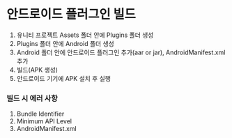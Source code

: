 # 안드로이드 플러그인 빌드 


1. 유니티 프로젝트 Assets 폴더 안에 Plugins 폴더 생성
2. Plugins 폴더 안에 Android 폴더 생성
3. Android 폴더 안에 안드로이드 플러그인 추가(aar or jar), AndroidManifest.xml 추가
4. 빌드(APK 생성)
5. 안드로이드 기기에 APK 설치 후 실행

### 빌드 시 에러 사항


1. Bundle Identifier
2. Minimum API Level
3. AndroidManifest.xml 


